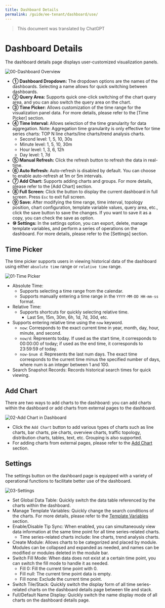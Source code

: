 ```yaml
---
title: Dashboard Details
permalink: /guide/ee-tenant/dashboard/use/
---
```


> This document was translated by ChatGPT

# Dashboard Details

The dashboard details page displays user-customized visualization panels.

![00-Dashboard Overview](https://yunshan-guangzhou.oss-cn-beijing.aliyuncs.com/pub/pic/2024031165eec281b77db.png)

- **① Dashboard Dropdown:** The dropdown options are the names of the dashboards. Selecting a name allows for quick switching between dashboards.
- **② Query Area:** Supports quick one-click switching of the chart query area, and you can also switch the query area on the chart.
- **③ Time Picker:** Allows customization of the time range for the visualization panel data. For more details, please refer to the [Time Picker] section.
- **④ Time Interval:** Allows selection of the time granularity for data aggregation. Note: Aggregation time granularity is only effective for time series charts: TOP N line charts/line charts/trend analysis charts.
  - Second level: 1, 5, 10, 30s
  - Minute level: 1, 5, 10, 30m
  - Hour level: 1, 3, 6, 12h
  - Day level: 1, 7d
- **⑤ Manual Refresh:** Click the refresh button to refresh the data in real-time.
- **⑥ Auto Refresh:** Auto-refresh is disabled by default. You can choose to enable auto-refresh at 1m or 5m intervals.
- **⑦ Add Chart:** Supports adding charts and groups. For more details, please refer to the [Add Chart] section.
- **⑧ Full Screen:** Click the button to display the current dashboard in full screen. Press `Esc` to exit full screen.
- **⑨ Save:** After modifying the time range, time interval, topology position, chart configuration, template variable values, query area, etc., click the save button to save the changes. If you want to save it as a copy, you can check the save as option.
- **⑩ Settings:** In the settings option, you can export, delete, manage template variables, and perform a series of operations on the dashboard. For more details, please refer to the [Settings] section.

## Time Picker

The time picker supports users in viewing historical data of the dashboard using either `absolute time` range or `relative time` range.

![01-Time Picker](https://yunshan-guangzhou.oss-cn-beijing.aliyuncs.com/pub/pic/2024031165eec28050664.png)

- Absolute Time:
  - Supports selecting a time range from the calendar.
  - Supports manually entering a time range in the `YYYY-MM-DD HH-mm-ss` format.
- Relative Time:
  - Supports shortcuts for quickly selecting relative time.
    - Last 5m, 15m, 30m, 6h, 1d, 7d, 30d, etc.
- Supports entering relative time using the `now` keyword.
  - `now`: Corresponds to the exact current time in year, month, day, hour, minute, and second.
  - `now/d`: Represents today. If used as the start time, it corresponds to 00:00:00 of today; if used as the end time, it corresponds to 23:59:59 of today.
  - `now-$num d`: Represents the last num days. The exact time corresponds to the current time minus the specified number of days, where num is an integer between 1 and 100.
- Search Snapshot Records: Records historical search times for quick viewing.

## Add Chart

There are two ways to add charts to the dashboard: you can add charts within the dashboard or add charts from external pages to the dashboard.

![02-Add Chart in Dashboard](https://yunshan-guangzhou.oss-cn-beijing.aliyuncs.com/pub/pic/20240514664327cf0b5d6.png)

- Click the `Add Chart` button to add various types of charts such as line charts, bar charts, pie charts, overview charts, traffic topology, distribution charts, tables, text, etc. Grouping is also supported.
- For adding charts from external pages, please refer to the [Add Chart](./add-panel/) section.

## Settings

The settings button on the dashboard page is equipped with a variety of operational functions to facilitate better use of the dashboard.

![03-Settings](https://yunshan-guangzhou.oss-cn-beijing.aliyuncs.com/pub/pic/2024031165eec3a58224c.png)

- Set Global Data Table: Quickly switch the data table referenced by the charts within the dashboard.
- Manage Template Variables: Quickly change the search conditions of the charts. For more details, please refer to the [Template Variables](./variable-template/) section.
- Enable/Disable Tip Sync: When enabled, you can simultaneously view data information at the same time point for all time series-related charts.
  - Time series-related charts include: line charts, trend analysis charts.
- Create Module: Allows charts to be categorized and placed by module. Modules can be collapsed and expanded as needed, and names can be modified or modules deleted in the module bar.
- Switch Fill Mode: When data does not exist at a certain time point, you can switch the fill mode to handle it as needed.
  - Fill 0: Fill the current time point with 0.
  - Fill null: The current time point data is empty.
  - Fill none: Exclude the current time point.
- Switch Tile/Stack: Quickly switch the display form of all time series-related charts on the dashboard details page between tile and stack.
- Full/Default Name Display: Quickly switch the name display mode of all charts on the dashboard details page.